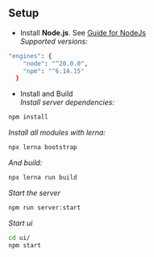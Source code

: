 ## Setup

* Install **Node.js**. See [Guide for NodeJs](https://docs.npmjs.com/downloading-and-installing-node-js-and-npm)<br/>
  *Supported versions:*
```bash
"engines": {
    "node": "^20.0.0",
    "npm": "^6.14.15"
  }
```

* Install and Build<br/>
  *Install server dependencies:*
```bash
npm install
```
  *Install all modules with lerna:*    
```bash
npx lerna bootstrap
```  
*And build:*  
```bash
npx lerna run build
```

*Start the server*
```bash
npm run server:start
```

*Start ui*
```bash
cd ui/
npm start
```